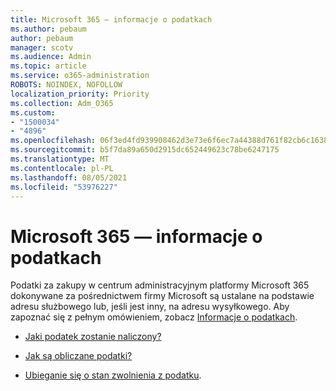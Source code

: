 ```yaml
---
title: Microsoft 365 — informacje o podatkach
ms.author: pebaum
author: pebaum
manager: scotv
ms.audience: Admin
ms.topic: article
ms.service: o365-administration
ROBOTS: NOINDEX, NOFOLLOW
localization_priority: Priority
ms.collection: Adm_O365
ms.custom:
- "1500034"
- "4896"
ms.openlocfilehash: 06f3ed4fd939908462d3e73e6f6ec7a44388d761f82cb6c1638ae1d63217e54d
ms.sourcegitcommit: b5f7da89a650d2915dc652449623c78be6247175
ms.translationtype: MT
ms.contentlocale: pl-PL
ms.lasthandoff: 08/05/2021
ms.locfileid: "53976227"
---
```

# <a name="microsoft-365-tax-information"></a>Microsoft 365 — informacje o podatkach

Podatki za zakupy w centrum administracyjnym platformy Microsoft 365 dokonywane za pośrednictwem firmy Microsoft są ustalane na podstawie adresu służbowego lub, jeśli jest inny, na adresu wysyłkowego. Aby zapoznać się z pełnym omówieniem, zobacz [Informacje o podatkach](https://docs.microsoft.com/microsoft-365/commerce/billing-and-payments/tax-information?view=o365-worldwide).

- [Jaki podatek zostanie naliczony?](https://docs.microsoft.com/microsoft-365/commerce/billing-and-payments/tax-information?view=o365-worldwide#what-tax-will-i-be-charged) 

- [Jak są obliczane podatki?](https://docs.microsoft.com/microsoft-365/commerce/billing-and-payments/tax-information?view=o365-worldwide#how-taxes-are-calculated)

- [Ubieganie się o stan zwolnienia z podatku](https://docs.microsoft.com/microsoft-365/commerce/billing-and-payments/tax-information?view=o365-worldwide#apply-for-tax-exempt-status).
